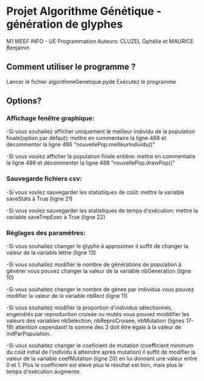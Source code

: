 # Projet Algorithme Génétique - génération de glyphes 
M1 MEEF INFO - UE Programmation
Auteurs: CLUZEL Ophélie et MAURICE Benjamin

## Comment utiliser le programme ?

Lancer le fichier algorithmeGenetique.pyde
Exécutez le programme

## Options?

### Affichage fenêtre graphique: 

-Si vous souhaitez afficher uniquement le meilleur individu de la population finale(option par défaut): mettre en commentaire la ligne 488 et décommenter la ligne 486 "nouvellePop.meilleurIndividu()"

-Si vous voulez afficher la population finale entière: mettre en commentaire la ligne 486 et décommenter la ligne 488 "nouvellePop.drawPop()"

### Sauvegarde fichiers csv:

-Si vous voulez sauvegarder les statistiques de coût: mettre la variable saveStats à True (ligne 21)

-Si vous voulez sauvegarder les statistiques de temps d'exécution: mettre la variable saveTmpExec à True (ligne 22)

### Réglages des paramètres:

-Si vous souhaitez changer le glyphe à approximer il suffit de changer la valeur de la variable lettre (ligne 13)

-Si vous souhaitez modifier le nombre de générations de population à générer vous pouvez changer la valeur de la variable nbGeneration (ligne 10)

-Si vous souhaitez changer le nombre de gènes par individus vous pouvez modifier la valeur de la variable nbRect (ligne 11)

-Si vous souhaitez modifier la proportion d'individus sélectionnés, engendrés par reproduction croisée ou mutés vous pouvez moddifier les valeurs 
des variables nbSelection, nbReproCroisee, nbMutation (lignes 17-19) attention cependant! la somme des 3 doit être égale à la valeur de indParPopulation.

-Si vous souhaitez changer le coeficient de mutation (coefficient minimum du coût initial de l'individu à atteindre après mutation) il suffit de modifier
la valeur de la variable coefMutation (ligne 20) en lui donnant une valeur entre 0 et 1. Plus le coefficient est élevé plus le résultat est bon, 
mais plus le temps d'exécution augmente.

